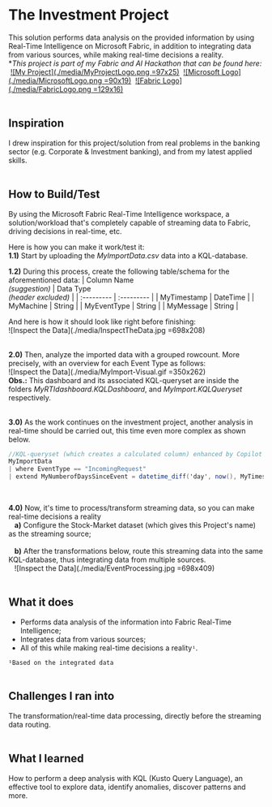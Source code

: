 # The Investment Project
This solution performs data analysis on the provided information by using Real-Time Intelligence on Microsoft Fabric, in addition to integrating data from various sources, while making real-time decisions a reality.  
**This project is part of my Fabric and AI Hackathon that can be found here:*
&nbsp;[![My Project](./media/MyProjectLogo.png =97x25)](https://devpost.com/software/the-investment-project)
&nbsp;[![Microsoft Logo](./media/MicrosoftLogo.png =90x19)](https://developer.microsoft.com/en-us/)
&nbsp;[![Fabric Logo](./media/FabricLogo.png =129x16)](https://www.microsoft.com/en-us/microsoft-fabric)  
<br>

## Inspiration
I drew inspiration for this project/solution from real problems in the banking sector (e.g. Corporate & Investment banking), and from my latest applied skills.  
<br>

## How to Build/Test
By using the Microsoft Fabric Real-Time Intelligence workspace, a solution/workload that's completely capable of streaming data to Fabric, driving decisions in real-time, etc.  

Here is how you can make it work/test it:  
**1.1)** Start by uploading the *MyImportData.csv* data into a KQL-database.

**1.2)** During this process, create the following table/schema for the aforementioned data:
| Column Name <br> *(suggestion)* | Data Type <br> *(header excluded)* |
| :---------  | :--------- |
| MyTimestamp | DateTime |
| MyMachine   | String |
| MyEventType | String |
| MyMessage   | String |

And here is how it should look like right before finishing:  
![Inspect the Data](./media/InspectTheData.jpg =698x208)  
<br>

**2.0)** Then, analyze the imported data with a grouped rowcount. More precisely, with an overview for each Event Type as follows:  
![Inspect the Data](./media/MyImport-Visual.gif =350x262)  
**Obs.:** This dashboard and its associated KQL-queryset are inside the folders *MyRTIdashboard.KQLDashboard*, and *MyImport.KQLQueryset* respectively.  
<br>

**3.0)** As the work continues on the investment project, another analysis in real-time should be carried out, this time even more complex as shown below.
```csharp
//KQL-queryset (which creates a calculated column) enhanced by Copilot
MyImportData 
| where EventType == "IncomingRequest" 
| extend MyNumberofDaysSinceEvent = datetime_diff('day', now(), MyTimestamp)
```  
<br>

**4.0)** Now, it's time to process/transform streaming data, so you can make real-time decisions a reality  
 &nbsp;&nbsp;&nbsp;**a)** Configure the Stock-Market dataset (which gives this Project's name) as the streaming source;  
 <br>
 &nbsp;&nbsp;&nbsp;**b)** After the transformations below, route this streaming data into the same KQL-database, thus integrating data from multiple sources.  
&nbsp;&nbsp;&nbsp;![Inspect the Data](./media/EventProcessing.jpg =698x409)
<br>
<br>

## What it does
- Performs data analysis of the information into Fabric Real-Time Intelligence;  
- Integrates data from various sources;  
- All of this while making real-time decisions a reality`¹`.

`¹Based on the integrated data`
<br>
<br>

## Challenges I ran into
The transformation/real-time data processing, directly before the streaming data routing.
<br>
<br>

## What I learned
How to perform a deep analysis with KQL (Kusto Query Language), an effective tool to explore data, identify anomalies, discover patterns and more.